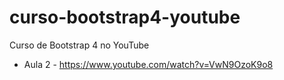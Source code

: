 # curso-bootstrap4-youtube
Curso de Bootstrap 4 no YouTube

- Aula 2 - https://www.youtube.com/watch?v=VwN9OzoK9o8

